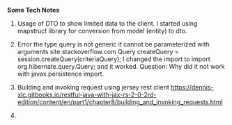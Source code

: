 **Some Tech Notes**
1. Usage of DTO to show limited data to the client.
I started using mapstruct library for conversion from model (entity) to dto.

2. Error
the type query is not generic it cannot be parameterized with arguments site:stackoverflow.com
Query<Customer> createQuery = session.createQuery(criteriaQuery);
I changed the import to import org.hibernate.query.Query; and it worked. 
Question: Why did it not work with javax.persistence import.

3. Building and invoking request using jersey rest client
https://dennis-xlc.gitbooks.io/restful-java-with-jax-rs-2-0-2rd-edition/content/en/part1/chapter8/building_and_invoking_requests.html

4. 